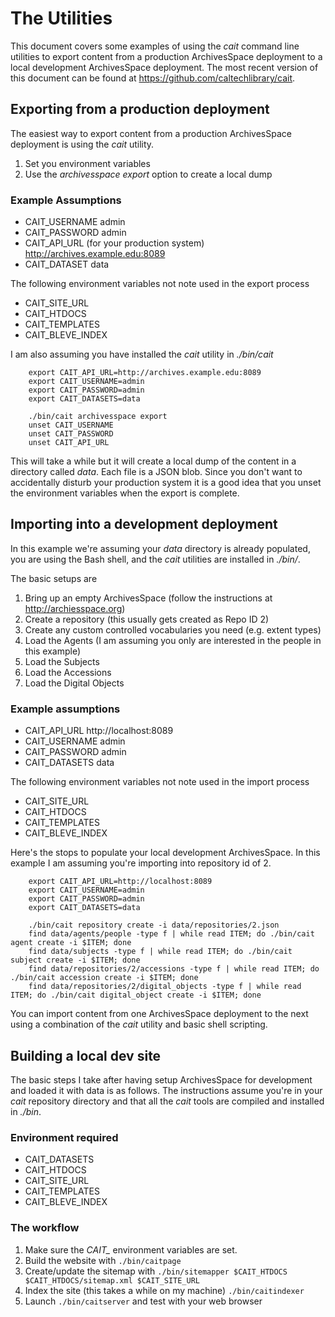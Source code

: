 
# The Utilities

This document covers some examples of using the _cait_ command line utilities to export
content from a production ArchivesSpace deployment to a local development ArchivesSpace deployment.
The most recent version of this document can be found at https://github.com/caltechlibrary/cait.


## Exporting from a production deployment

The easiest way to export content from a production ArchivesSpace deployment is using the _cait_ utility.

1. Set you environment variables
2. Use the *archivesspace export* option to create a local dump

### Example Assumptions

+ CAIT_USERNAME admin
+ CAIT_PASSWORD admin
+ CAIT_API_URL (for your production system) http://archives.example.edu:8089
+ CAIT_DATASET data

The following environment variables not note used in the export process

+ CAIT_SITE_URL
+ CAIT_HTDOCS
+ CAIT_TEMPLATES
+ CAIT_BLEVE_INDEX

I am also assuming you have installed the _cait_ utility in *./bin/cait*

```
    export CAIT_API_URL=http://archives.example.edu:8089
    export CAIT_USERNAME=admin
    export CAIT_PASSWORD=admin
    export CAIT_DATASETS=data

    ./bin/cait archivesspace export
    unset CAIT_USERNAME
    unset CAIT_PASSWORD
    unset CAIT_API_URL
```

This will take a while but it will create a local dump of the content in a directory called *data*. Each file is a JSON blob.
Since you don't want to accidentally disturb your production system it is a good idea that you unset the environment variables
when the export is complete.

## Importing into a development deployment

In this example we're assuming your *data* directory is already populated, you are using the Bash shell,
and the _cait_ utilities are installed in *./bin/*.

The basic setups are

1. Bring up an empty ArchivesSpace (follow the instructions at http://archiesspace.org)
2. Create a repository (this usually gets created as Repo ID 2)
3. Create any custom controlled vocabularies you need (e.g. extent types)
4. Load the Agents (I am assuming you only are interested in the people in this example)
5. Load the Subjects
6. Load the Accessions
7. Load the Digital Objects

### Example assumptions

+ CAIT_API_URL http://localhost:8089
+ CAIT_USERNAME admin
+ CAIT_PASSWORD admin
+ CAIT_DATASETS data

The following environment variables not note used in the import process

+ CAIT_SITE_URL
+ CAIT_HTDOCS
+ CAIT_TEMPLATES
+ CAIT_BLEVE_INDEX

Here's the stops to populate your local development ArchivesSpace. In this example I am assuming you're importing
into repository id of 2.


```
    export CAIT_API_URL=http://localhost:8089
    export CAIT_USERNAME=admin
    export CAIT_PASSWORD=admin
    export CAIT_DATASETS=data

    ./bin/cait repository create -i data/repositories/2.json
    find data/agents/people -type f | while read ITEM; do ./bin/cait agent create -i $ITEM; done
    find data/subjects -type f | while read ITEM; do ./bin/cait subject create -i $ITEM; done
    find data/repositories/2/accessions -type f | while read ITEM; do ./bin/cait accession create -i $ITEM; done
    find data/repositories/2/digital_objects -type f | while read ITEM; do ./bin/cait digital_object create -i $ITEM; done
```



You can import content from one ArchivesSpace deployment to the next using a combination of the _cait_ utility and basic shell scripting.

## Building a local dev site

The basic steps I take after having setup ArchivesSpace for development and loaded it with data is as follows.
The instructions assume you're in your *cait* repository directory and that all the *cait* tools are compiled and
installed in *./bin*.

### Environment required

+ CAIT_DATASETS
+ CAIT_HTDOCS
+ CAIT_SITE_URL
+ CAIT_TEMPLATES
+ CAIT_BLEVE_INDEX

### The workflow

1. Make sure the *CAIT_* environment variables are set.
2. Build the website with `./bin/caitpage`
3. Create/update the sitemap with `./bin/sitemapper $CAIT_HTDOCS $CAIT_HTDOCS/sitemap.xml $CAIT_SITE_URL`
4. Index the site (this takes a while on my machine) `./bin/caitindexer`
5. Launch `./bin/caitserver` and test with your web browser
